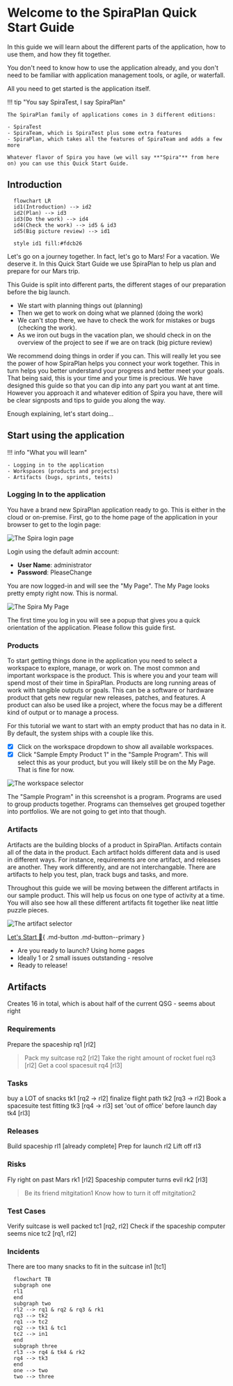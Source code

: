 # Welcome to the SpiraPlan Quick Start Guide
In this guide we will learn about the different parts of the application, how to use them, and how they fit together. 

You don't need to know how to use the application already, and you don't need to be familiar with application management tools, or agile, or waterfall.

All you need to get started is the application itself.

!!! tip "You say SpiraTest, I say SpiraPlan"

    The SpiraPlan family of applications comes in 3 different editions:

    - SpiraTest
    - SpiraTeam, which is SpiraTest plus some extra features
    - SpiraPlan, which takes all the features of SpiraTeam and adds a few more

    Whatever flavor of Spira you have (we will say **"Spira"** from here on) you can use this Quick Start Guide. 


## Introduction
``` mermaid
  flowchart LR
  id1(Introduction) --> id2
  id2(Plan) --> id3
  id3(Do the work) --> id4
  id4(Check the work) --> id5 & id3
  id5(Big picture review) --> id1

  style id1 fill:#fdcb26
```

Let's go on a journey together. In fact, let's go to Mars! For a vacation. We deserve it. In this Quick Start Guide we use SpiraPlan to help us plan and prepare for our Mars trip. 

This Guide is split into different parts, the different stages of our preparation before the big launch. 

- We start with planning things out (planning)
- Then we get to work on doing what we planned (doing the work)
- We can't stop there, we have to check the work for mistakes or bugs (checking the work). 
- As we iron out bugs in the vacation plan, we should check in on the overview of the project to see if we are on track (big picture review) 

We recommend doing things in order if you can. This will really let you see the power of how SpiraPlan helps you connect your work together. This in turn helps you better understand your progress and better meet your goals. That being said, this is your time and your time is precious. We have designed this guide so that you can dip into any part you want at ant time. However you approach it and whatever edition of Spira you have, there will be clear signposts and tips to guide you along the way.

Enough explaining, let's start doing...


## Start using the application

!!! info "What you will learn"

    - Logging in to the application
    - Workspaces (products and projects)
    - Artifacts (bugs, sprints, tests)


### Logging In to the application

You have a brand new SpiraPlan application ready to go. This is either in the cloud or on-premise. First, go to the home page of the application in your browser to get to the login page:

![The Spira login page](img/01-intro-01.png)

Login using the default admin account:

- **User Name**: administrator
- **Password**: PleaseChange

You are now logged-in and will see the "My Page". The My Page looks pretty empty right now. This is normal.

![The Spira My Page](img/01-intro-02.png)

The first time you log in you will see a popup that gives you a quick orientation of the application. Please follow this guide first.


### Products
To start getting things done in the application you need to select a workspace to explore, manage, or work on. The most common and important workspace is the product. This is where you and your team will spend most of their time in SpiraPlan. Products are long running areas of work with tangible outputs or goals. This can be a software or hardware product that gets new regular new releases, patches, and features. A product can also be used like a project, where the focus may be a different kind of output or to manage a process.

For this tutorial we want to start with an empty product that has no data in it. By default, the system ships with a couple like this. 

- [x] Click on the workspace dropdown to show all available workspaces. 
- [x] Click "Sample Empty Product 1" in the "Sample Program". This will select this as your product, but you will likely still be on the My Page. That is fine for now. 

![The workspace selector](img/01-intro-03.png)

The "Sample Program" in this screenshot is a program. Programs are used to group products together. Programs can themselves get grouped together into portfolios. We are not going to get into that though.

### Artifacts
Artifacts are the building blocks of a product in SpiraPlan. Artifacts contain all of the data in the product. Each artifact holds different data and is used in different ways. For instance, requirements are one artifact, and releases are another. They work differently, and are not interchangable. There are artifacts to help you test, plan, track bugs and tasks, and more.

Throughout this guide we will be moving between the different artifacts in our sample product. This will help us focus on one type of activity at a time. You will also see how all these different artifacts fit together like neat little puzzle pieces.

![The artifact selector](img/01-intro-04.png)


[Let's Start :rocket:](./plan){ .md-button .md-button--primary }

- Are you ready to launch? Using home pages
- Ideally 1 or 2 small issues outstanding - resolve
- Ready to release!

## Artifacts
Creates 16 in total, which is about half of the current QSG - seems about right

### Requirements
Prepare the spaceship rq1 [rl2]
> Pack my suitcase rq2 [rl2]
> Take the right amount of rocket fuel rq3 [rl2]
Get a cool spacesuit rq4 [rl3]

### Tasks
buy a LOT of snacks tk1 [rq2 -> rl2]
finalize flight path tk2 [rq3 -> rl2]
Book a spacesuite test fitting tk3 [rq4 -> rl3]
set 'out of office' before launch day tk4 [rl3]

### Releases
Build spaceship rl1 [already complete]
Prep for launch rl2 
Lift off rl3

### Risks
Fly right on past Mars rk1 [rl2]
Spaceship computer turns evil rk2 [rl3]
> Be its friend mitgitation1
> Know how to turn it off mitgitation2

### Test Cases
Verify suitcase is well packed tc1 [rq2, rl2]
Check if the spaceship computer seems nice tc2 [rq1, rl2] 


### Incidents
There are too many snacks to fit in the suitcase in1 [tc1]

``` mermaid
  flowchart TB
  subgraph one
  rl1
  end
  subgraph two
  rl2 --> rq1 & rq2 & rq3 & rk1
  rq3 --> tk2
  rq1 --> tc2
  rq2 --> tk1 & tc1
  tc2 --> in1
  end
  subgraph three
  rl3 --> rq4 & tk4 & rk2
  rq4 --> tk3
  end
  one --> two
  two --> three
```
